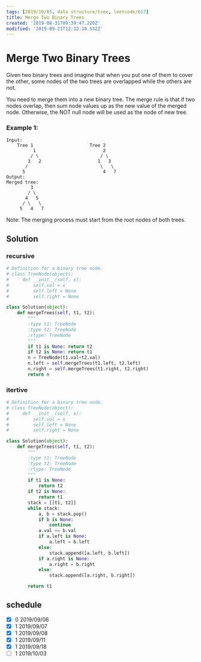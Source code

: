 ```yaml
---
tags: [2019/10/03, data structure/tree, leetcode/617]
title: Merge Two Binary Trees
created: '2019-08-31T09:39:47.220Z'
modified: '2019-09-21T12:12:10.532Z'
---
```


# Merge Two Binary Trees

Given two binary trees and imagine that when you put one of them to cover the other, some nodes of the two trees are overlapped while the others are not.

You need to merge them into a new binary tree. The merge rule is that if two nodes overlap, then sum node values up as the new value of the merged node. Otherwise, the NOT null node will be used as the node of new tree.

### Example 1:

```
Input:
	Tree 1                     Tree 2
          1                         2
         / \                       / \
        3   2                     1   3
       /                           \   \
      5                             4   7
Output:
Merged tree:
	     3
	    / \
	   4   5
	  / \   \
	 5   4   7
```


Note: The merging process must start from the root nodes of both trees.

## Solution

### recursive

```python
# Definition for a binary tree node.
# class TreeNode(object):
#     def __init__(self, x):
#         self.val = x
#         self.left = None
#         self.right = None

class Solution(object):
    def mergeTrees(self, t1, t2):
        """
        :type t1: TreeNode
        :type t2: TreeNode
        :rtype: TreeNode
        """
        if t1 is None: return t2
        if t2 is None: return t1
        n = TreeNode(t1.val+t2.val)
        n.left = self.mergeTrees(t1.left, t2.left)
        n.right = self.mergeTrees(t1.right, t2.right)
        return n
```


### itertive

```python
# Definition for a binary tree node.
# class TreeNode(object):
#     def __init__(self, x):
#         self.val = x
#         self.left = None
#         self.right = None

class Solution(object):
    def mergeTrees(self, t1, t2):
        """
        :type t1: TreeNode
        :type t2: TreeNode
        :rtype: TreeNode
        """
        if t1 is None:
            return t2
        if t2 is None:
            return t1
        stack = [[t1, t2]]
        while stack:
            a, b = stack.pop()
            if b is None:
                continue
            a.val += b.val
            if a.left is None:
                a.left = b.left
            else:
                stack.append([a.left, b.left])
            if a.right is None:
                a.right = b.right
            else:
                stack.append([a.right, b.right])

        return t1

```

## schedule

* [x] 0 2019/09/06
* [x] 1 2019/09/07
* [x] 1 2019/09/08
* [x] 1 2019/09/11
* [x] 1 2019/09/18
* [ ] 1 2019/10/03

